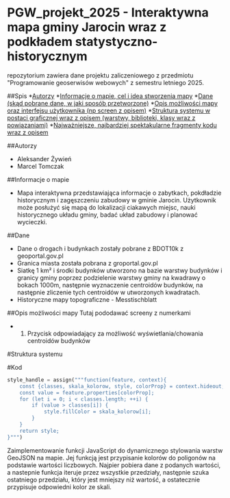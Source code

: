 # PGW_projekt_2025 - Interaktywna mapa gminy Jarocin wraz z podkładem statystyczno-historycznym
repozytorium zawiera dane projektu zaliczeniowego z przedmiotu "Programowanie geoserwisów webowych" z semestru letniego 2025.

##Spis
*[Autorzy](#autorzy)
*[Informacje o mapie, cel i idea stworzenia mapy](#informacje_o_mapie)
*[Dane (skąd pobrane dane, w jaki sposób przetworzone)](#dane)
*[Opis możliwości mapy oraz interfejsu użytkownika (np screen z opisem)](#opis_możliwości_mapy)
*[Struktura systemu w postaci graficznej wraz z opisem (warstwy, biblioteki, klasy wraz z powiązaniami)](#struktura_systemu)
*[Najważniejsze, najbardziej spektakularne fragmenty kodu wraz z opisem](#kod)

##Autorzy
- Aleksander Żywień
- Marcel Tomczak

##Informacje o mapie
- Mapa interaktywna przedstawiająca informacje o zabytkach, pokdładzie historycznym i zagęszczeniu zabudowy w gminie Jarocin. Użytkownik może posłużyć się mapą do lokalizacji ciakawych miejsc, nauki historycznego układu gminy, badać układ zabudowy i planować wycieczki.

##Dane
- Dane o drogach i budynkach zostały pobrane z BDOT10k z geoportal.gov.pl
- Granica miasta została pobrana z groportal.gov.pl
- Siatkę 1 km² i środki budynków utworzono na bazie warstwy budynków i granicy gminy poprzez podzielenie warstwy gminy na kwadrawy o bokach 1000m, następnie wyznaczenie centroidów budynków, na następnie zliczenie tych centroidów w utworzonych kwadratach.
- Historyczne mapy topograficzne - Messtischblatt

##Opis możliwości mapy
Tutaj pododawać screeny z numerkami
- 1. Przycisk odpowiadający za możliwość wyświetlania/chowania centroidów budynków

#Struktura systemu


#Kod
```python
style_handle = assign("""function(feature, context){
    const {classes, skala_kolorow, style, colorProp} = context.hideout;
    const value = feature.properties[colorProp];
    for (let i = 0; i < classes.length; ++i) {
        if (value > classes[i]) {
            style.fillColor = skala_kolorow[i];
        }
    }
    return style;
}""")
```
Zaimplementowanie funkcji JavaScript do dynamicznego stylowania warstw GeoJSON na mapie. Jej funkcją jest przypisanie kolorów do poligonów na podstawie wartości liczbowych. Najpier pobiera dane z podanych wartości, a nastepnie funkcja iteruje przez wszystkie przedziały, następnie szuka ostatniego przedziału, który jest mniejszy niż wartość, a ostatecznie przypisuje odpowiedni kolor ze skali.



